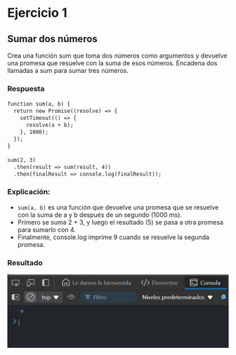# Ejercicio 1

## Sumar dos números

Crea una función sum que toma dos números como argumentos y devuelve una promesa que resuelve con la suma de esos números. Encadena dos llamadas a sum para sumar tres números.

### Respuesta 

```
function sum(a, b) {
  return new Promise((resolve) => {
    setTimeout(() => {
      resolve(a + b);
    }, 1000);
  });
}

sum(2, 3)
  .then(result => sum(result, 4))
  .then(finalResult => console.log(finalResult));

```

### Explicación: 

- `sum(a, b)` es una función que devuelve una promesa que se resuelve con la suma de a y b después de un segundo (1000 ms).
- Primero se suma 2 + 3, y luego el resultado (5) se pasa a otra promesa para sumarlo con 4.
- Finalmente, console.log imprime 9 cuando se resuelve la segunda promesa.


### Resultado 

![Texto alternativo](../../src/Ejercicio1res.png "Respuesta del codigo ejemplo")
